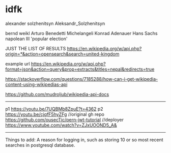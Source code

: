 # idfk

alexander solzhenitsyn
Aleksandr_Solzhenitsyn

bernd weikl
Arturo Benedetti Michelangeli
Konrad Adenauer
Hans Sachs
napolean III  'popular election'

JUST THE LIST OF RESULTS
https://en.wikipedia.org/w/api.php?origin=*&action=opensearch&search=united-kingdom


example url
https://en.wikipedia.org/w/api.php?format=json&action=query&prop=extracts&titles=nepal&redirects=true

https://stackoverflow.com/questions/7185288/how-can-i-get-wikipedia-content-using-wikipedias-api

https://github.com/mudroljub/wikipedia-api-docs

---
p1
https://youtu.be/7UQBMb8ZpuE?t=4362
p2
https://youtu.be/cjqfF5hyZFg
//original gh repo
https://github.com/ousecTic/pern-jwt-tutorial
//deployer
https://www.youtube.com/watch?v=ZJxUOOND5_A&

---

Things to add:
A reason for logging in, such as storing 10 or so most recent searches in postgresql database.